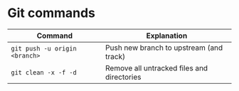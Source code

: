 # Git commands

| Command                       | Explanation                                |
| ----------------------------- | ------------------------------------------ |
| `git push -u origin <branch>` | Push new branch to upstream (and track)    |
| `git clean -x -f -d`          | Remove all untracked files and directories |
